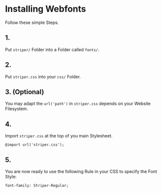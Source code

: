 # Installing Webfonts
Follow these simple Steps.

## 1.
Put `striper/` Folder into a Folder called `fonts/`.

## 2.
Put `striper.css` into your `css/` Folder.

## 3. (Optional)
You may adapt the `url('path')` in `striper.css` depends on your Website Filesystem.

## 4.
Import `striper.css` at the top of you main Stylesheet.

```
@import url('striper.css');
```

## 5.
You are now ready to use the following Rule in your CSS to specify the Font Style:
```
font-family: Striper-Regular;

```

